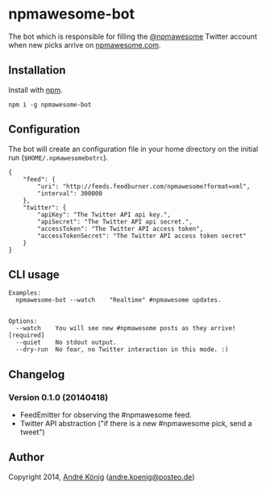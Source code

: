 # npmawesome-bot

The bot which is responsible for filling the [@npmawesome](http://twitter.com/npmawesome) Twitter account when new picks arrive on [npmawesome.com](http://npmawesome.com).

## Installation

Install with [npm](https://npmjs.org/package/npmawesome-bot).

    npm i -g npmawesome-bot

## Configuration

The bot will create an configuration file in your home directory on the initial run (`$HOME/.npmawesomebotrc`).

    {
        "feed": {
            "uri": "http://feeds.feedburner.com/npmawesome?format=xml",
            "interval": 300000
        },
        "twitter": {
            "apiKey": "The Twitter API api key.",
            "apiSecret": "The Twitter API api secret.",
            "accessToken": "The Twitter API access token",
            "accessTokenSecret": "The Twitter API access token secret"    
        }
    }

## CLI usage

    Examples:
      npmawesome-bot --watch    "Realtime" #npmawesome updates.


    Options:
      --watch    You will see new #npmawesome posts as they arrive!  [required]
      --quiet    No stdout output.
      --dry-run  No fear, no Twitter interaction in this mode. :)


## Changelog

### Version 0.1.0 (20140418)

- FeedEmitter for observing the #npmawesome feed.
- Twitter API abstraction ("if there is a new #npmawesome pick, send a tweet")

## Author

Copyright 2014, [André König](http://iam.andrekoenig.info) (andre.koenig@posteo.de)